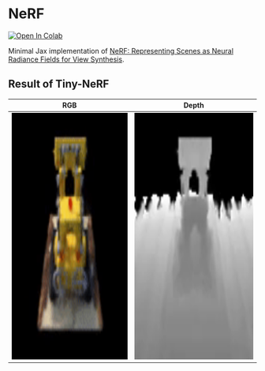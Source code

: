# NeRF

<a href="https://colab.research.google.com/github/soumik12345/nerf.jax/blob/main/notebooks/nerf_demo.ipynb" target="_parent"><img src="https://colab.research.google.com/assets/colab-badge.svg" alt="Open In Colab"/></a>

Minimal Jax implementation of [NeRF: Representing Scenes as Neural Radiance Fields for View Synthesis](https://arxiv.org/abs/2003.08934).

## Result of Tiny-NeRF

<table>
<thead>
  <tr>
    <th>RGB</th>
    <th>Depth</th>
  </tr>
</thead>
<tbody>
    <td><img src="./assets/rgb.gif" alt="RGB Output" width="500" height="500"></td>
    <td><img src="./assets/depth.gif" alt="Depth Output" width="500" height="500"></td>
</tbody>
